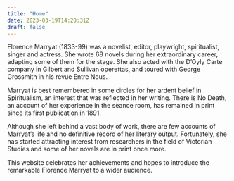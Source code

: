 ```yaml
---
title: "Home"
date: 2023-03-19T14:20:31Z
draft: false
---
```


Florence Marryat (1833-99) was a novelist, editor, playwright, spiritualist, singer and actress. She wrote 68 novels during her extraordinary career, adapting some of them for the stage. She also acted with the D’Oyly Carte company in Gilbert and Sullivan operettas, and toured with George Grossmith in his revue Entre Nous.

Marryat is best remembered in some circles for her ardent belief in Spiritualism, an interest that was reflected in her writing. There is No Death, an account of her experience in the sèance room, has remained in print since its first publication in 1891.

Although she left behind a vast body of work, there are few accounts of Marryat’s life and no definitive record of her literary output. Fortunately, she has started attracting interest from researchers in the field of Victorian Studies and some of her novels are in print once more.

This website celebrates her achievements and hopes to introduce the remarkable Florence Marryat to a wider audience.
